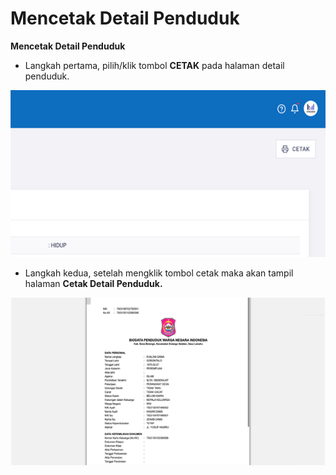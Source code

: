 # Mencetak Detail Penduduk

**Mencetak Detail Penduduk**

* Langkah pertama, pilih/klik tombol **CETAK** pada halaman detail penduduk.

![](../../../.gitbook/assets/13.png)

* Langkah kedua, setelah mengklik tombol cetak maka akan tampil halaman **Cetak Detail Penduduk.**

![](../../../.gitbook/assets/14.png)

